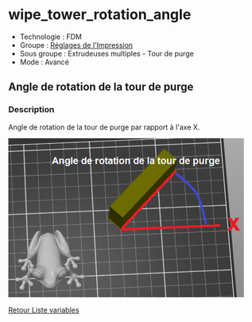 # wipe_tower_rotation_angle

* Technologie : FDM
* Groupe : [Réglages de l'Impression](../print_settings/print_settings.md)
* Sous groupe : Extrudeuses multiples - Tour de purge
* Mode : Avancé

## Angle de rotation de la tour de purge 

### Description

Angle de rotation de la tour de purge par rapport à l'axe X.

![Angle de rotation de la tour de purge ](./images/wipe_tower_rotation_angle/001.png)

[Retour Liste variables](variable_list.md)